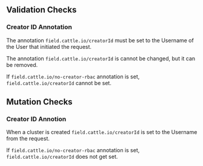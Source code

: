 ## Validation Checks

### Creator ID Annotation

The annotation `field.cattle.io/creatorId` must be set to the Username of the User that initiated the request.

The annotation `field.cattle.io/creatorId` is cannot be changed, but it can be removed.

If `field.cattle.io/no-creator-rbac` annotation is set, `field.cattle.io/creatorId` cannot be set.

## Mutation Checks

### Creator ID Annotion

When a cluster is created `field.cattle.io/creatorId` is set to the Username from the request.

If `field.cattle.io/no-creator-rbac` annotation is set, `field.cattle.io/creatorId` does not get set.
